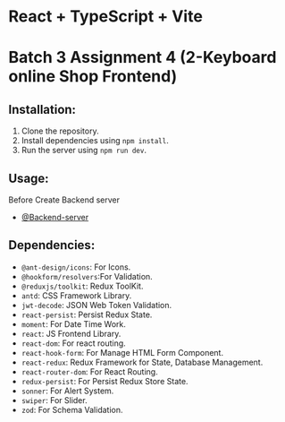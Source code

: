 # React + TypeScript + Vite

# Batch 3 Assignment 4 (2-Keyboard online Shop Frontend)

## Installation:

1. Clone the repository.
2. Install dependencies using `npm install`.
3. Run the server using `npm run dev`.

## Usage:

Before Create Backend server

- [@Backend-server](https://github.com/vitejs/vite-plugin-react-swc)

## Dependencies:

- `@ant-design/icons`: For Icons.
- `@hookform/resolvers`:For Validation.
- `@reduxjs/toolkit`: Redux ToolKit.
- `antd`: CSS Framework Library.
- `jwt-decode`: JSON Web Token Validation.
- `react-persist`: Persist Redux State.
- `moment`: For Date Time Work.
- `react`: JS Frontend Library.
- `react-dom`: For react routing.
- `react-hook-form`: For Manage HTML Form Component.
- `react-redux`: Redux Framework for State, Database Management.
- `react-router-dom`: For React Routing.
- `redux-persist`: For Persist Redux Store State.
- `sonner`: For Alert System.
- `swiper`: For Slider.
- `zod`: For Schema Validation.
